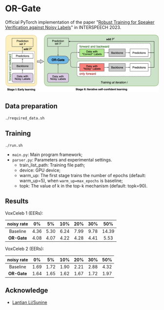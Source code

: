 # OR-Gate
Official PyTorch implementation of the paper "[Robust Training for Speaker Verification against Noisy Labels](https://arxiv.org/abs/2211.12080v2)" in INTERSPEECH 2023.

![image](images/network.png)


## Data preparation
`./required_data.sh`

## Training
`./run.sh`

* `main.py`: Main program framework;
* `parser.py`: Parameters and experimental settings. 
  * train_list_path: Training file path;
  * device: GPU device;
  * warm_up: The first stage trains the number of epochs (default: warm_up=5), when `warm_up=max_epochs` is baseline;
  * topk: The value of k in the top-k mechanism (default: topk=90).

## Results

VoxCeleb 1 (EERs):

| noisy rate  |  0%  |  5%  | 10%  | 20%  | 30%  |  50%  |
|:-----------:|:----:|:----:|:----:|:----:|:----:|:-----:|
|  Baseline   | 4.36 | 5.30 | 6.24 | 7.99 | 9.78 | 14.39 |
| **OR-Gate** | 4.08 | 4.07 | 4.22 | 4.28 | 4.41 | 5.53  |

VoxCeleb 2 (EERs):

| noisy rate  |  0%  |  5%  | 10%  | 20%  | 30%  | 50%  |
|:-----------:|:----:|:----:|:----:|:----:|:----:|:----:|
|  Baseline   | 1.69 | 1.72 | 1.90 | 2.21 | 2.88 | 4.32 |
| **OR-Gate** | 1.64 | 1.65 | 1.62 | 1.67 | 1.72 | 1.97 |

## Acknowledge
* [Lantian Li/Sunine](https://gitlab.com/csltstu/sunine)
